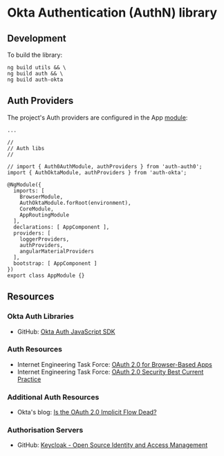 # Okta Authentication (AuthN) library

## Development

To build the library:

```
ng build utils && \
ng build auth && \
ng build auth-okta
```

## Auth Providers

The project's Auth providers are configured in the App [module](https://github.com/Robinyo/serendipity/blob/master/src/app/app.module.ts):

```
...

//
// Auth libs
//

// import { Auth0AuthModule, authProviders } from 'auth-auth0';
import { AuthOktaModule, authProviders } from 'auth-okta';

@NgModule({
  imports: [
    BrowserModule,
    AuthOktaModule.forRoot(environment),
    CoreModule,
    AppRoutingModule
  ],
  declarations: [ AppComponent ],
  providers: [
    loggerProviders,
    authProviders,
    angularMaterialProviders
  ],
  bootstrap: [ AppComponent ]
})
export class AppModule {}
```

## Resources

### Okta Auth Libraries
* GitHub: [Okta Auth JavaScript SDK](https://github.com/okta/okta-auth-js)

### Auth Resources
* Internet Engineering Task Force: [OAuth 2.0 for Browser-Based Apps](https://datatracker.ietf.org/doc/draft-ietf-oauth-browser-based-apps/)
* Internet Engineering Task Force: [OAuth 2.0 Security Best Current Practice](https://datatracker.ietf.org/doc/draft-ietf-oauth-security-topics/)

### Additional Auth Resources
* Okta's blog: [Is the OAuth 2.0 Implicit Flow Dead?](https://developer.okta.com/blog/2019/05/01/is-the-oauth-implicit-flow-dead)

### Authorisation Servers
* GitHub: [Keycloak - Open Source Identity and Access Management](https://www.keycloak.org/)
